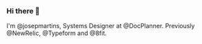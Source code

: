 ### Hi there 👋 

I'm @josepmartins, Systems Designer at @DocPlanner. Previously @NewRelic, @Typeform and @8fit.
